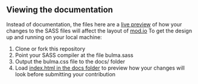 ## Viewing the documentation
Instead of documentation, the files here are a [live preview](https://design.mod.io) of how your changes to the SASS files will affect the layout of [mod.io](https://mod.io)
To get the design up and running on your local machine:

1. Clone or fork this repository
2. Point your SASS compiler at the file bulma.sass
3. Output the bulma.css file to the docs/ folder
4. Load [index.html in the docs folder](https://design.mod.io) to preview how your changes will look before submitting your contribution
